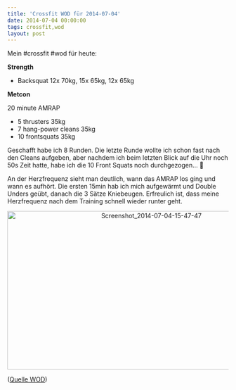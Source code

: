 ```yaml
---
title: 'Crossfit WOD für 2014-07-04'
date: 2014-07-04 00:00:00 
tags: crossfit,wod
layout: post
---
```

Mein #crossfit #wod für heute:

**Strength**

* Backsquat 12x 70kg, 15x 65kg, 12x 65kg

**Metcon**

20 minute AMRAP

* 5 thrusters 35kg
* 7 hang-power cleans 35kg
* 10 frontsquats 35kg

Geschafft habe ich 8 Runden. Die letzte Runde wollte ich schon fast nach den Cleans aufgeben, aber nachdem ich beim letzten Blick auf die Uhr noch 50s Zeit hatte, habe ich die 10 Front Squats noch durchgezogen... :grimacing:

An der Herzfrequenz sieht man deutlich, wann das AMRAP los ging und wann es aufhört. Die ersten 15min hab ich mich aufgewärmt und Double Unders geübt, danach die 3 Sätze Kniebeugen. Erfreulich ist, dass meine Herzfrequenz nach dem Training schnell wieder runter geht.

<center><a href="https://www.flickr.com/photos/cringe/14549285246" title="Screenshot_2014-07-04-15-47-47 by Carsten Ringe, on Flickr"><img src="https://farm4.staticflickr.com/3907/14549285246_8cbb7cfff7_z.jpg" width="640" height="360" alt="Screenshot_2014-07-04-15-47-47"></a></center>

([Quelle WOD][0])

[0]: http://www.crossfithh.de/workouts--news/workout-friday25

